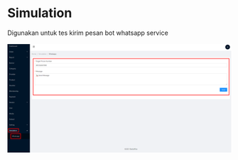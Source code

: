 # Simulation

Digunakan untuk tes kirim pesan bot whatsapp service\
\
![](<../.gitbook/assets/image (52).png>)
